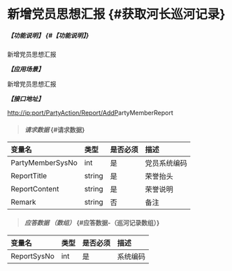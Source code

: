 # 新增党员思想汇报 {#获取河长巡河记录}

##### _【功能说明】_ {#【功能说明】}

新增党员思想汇报

_**【应用场景】**_

新增党员思想汇报

_**【接口地址】**_

[http://ip:port/PartyAction/Report/AddP](http://ip:port/HMQuery/PatrolRiver/GetPatrolRivers)artyMemberReport

> #### _请求数据_ {#请求数据}

| 变量名 | 类型 | 是否必须 | 描述 |
| :--- | :--- | :--- | :--- |
| PartyMemberSysNo | int | 是 | 党员系统编码 |
| ReportTitle | string | 是 | 荣誉抬头 |
| ReportContent | string | 是 | 荣誉说明 |
| Remark | string | 否 | 备注 |

> #### _应答数据 （数组）_ {#应答数据-（巡河记录数组）}

| 变量名 | 类型 | 是否必须 | 描述 |
| :--- | :--- | :--- | :--- |
| ReportSysNo | int | 是 | 系统编码 |




